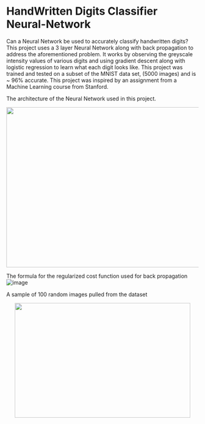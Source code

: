 # HandWritten Digits Classifier Neural-Network
Can a Neural Network be used to accurately classify handwritten digits?
This project uses a 3 layer Neural Network along with back propagation to address the aforementioned problem. It works by observing the greyscale intensity values of various digits and using gradient descent along with logistic regression to learn what each digit looks like. This project was trained and tested on a subset of the MNIST data set, (5000 images) and is ~ 96% accurate. This project was inspired by an assignment from a Machine Learning course from Stanford.

The architecture of the Neural Network used in this project.
<p align="center">
  <img width="569" height="419" src="https://user-images.githubusercontent.com/32972284/50938746-9d8ce180-1447-11e9-940b-aa607e9d216c.png">
</p>

The formula for the regularized cost function used for back propagation
![image](https://user-images.githubusercontent.com/32972284/50938786-cad98f80-1447-11e9-8321-772c2be46f41.png)

A sample of 100 random images pulled from the dataset
<p align="center">
  <img width="460" height="300" src="https://user-images.githubusercontent.com/32972284/50940630-ae415580-144f-11e9-81b7-40e6902cff0e.png">
</p>
